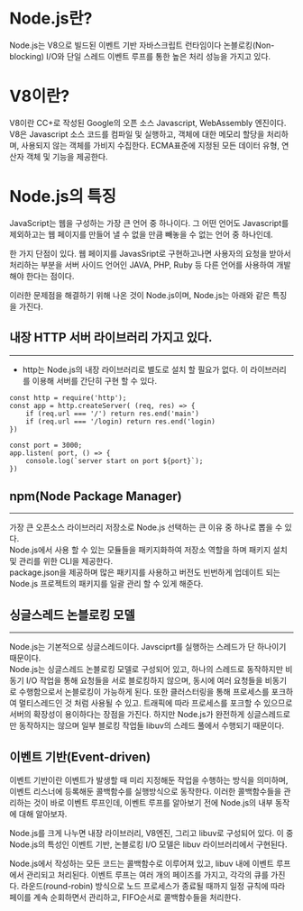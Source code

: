 # Node.js란?
Node.js는 V8으로 빌드된 이벤트 기반 자바스크립트 런타임이다
논블로킹(Non-blocking) I/O와 단일 스레드 이벤트 루프를 통한 높은 처리 성능을 가지고 있다.

# V8이란?
V8이란 CC+로 작성된 Google의 오픈 소스 Javascript, WebAssembly 엔진이다.
V8은 Javascript 소스 코드를 컴파일 및 실행하고, 객체에 대한 메모리 할당을 처리하며, 사용되지 않는 객체를 가비지 수집한다.
ECMA표준에 지정된 모든 데이터 유형, 연산자 객체 및 기능을 제공한다.

# Node.js의 특징
JavaScript는 웹을 구성하는 가장 큰 언어 중 하나이다.
그 어떤 언어도 Javascript를 제외하고는 웹 페이지를 만들어 낼 수 없을 만큼 빼놓을 수 없는 언어 중 하나인데.

한 가지 단점이 있다. 웹 페이지를 JavasSript로 구현하고나면 사용자의 요청을 받아서 처리하는 부분을
서버 사이드 언어인 JAVA, PHP, Ruby 등 다른 언어를 사용하여 개발해야 한다는 점이다.

이러한 문제점을 해결하기 위해 나온 것이 Node.js이며, Node.js는 아래와 같은 특징을 가진다.

## 내장 HTTP 서버 라이브러리 가지고 있다.
---
- http는 Node.js의 내장 라이브러리로 별도로 설치 할 필요가 없다. 이 라이브러리를 이용해 서버를 간단히 구현 할 수 있다.

```
const http = require('http');
const app = http.createServer( (req, res) => {
    if (req.url === '/') return res.end('main')
    if (req.url === '/login) return res.end('login)
}) 

const port = 3000;
app.listen( port, () => {
    console.log(`server start on port ${port}`);
})
```

## npm(Node Package Manager)
---
가장 큰 오픈소스 라이브러리 저장소로 Node.js 선택하는 큰 이유 중 하나로 뽑을 수 있다.  
Node.js에서 사용 할 수 있는 모듈들을 패키지화하여 저장소 역할을 하며 패키지 설치 및 관리를 위한 CLI을 제공한다.  
package.json을 제공하며 많은 패키지를 사용하고 버전도 빈번하게 업데이트 되는 Node.js 프로젝트의 패키지를 일괄 관리 할 수 있게 해준다.  

## 싱글스레드 논블로킹 모델
---
Node.js는 기본적으로 싱글스레드이다. Javsciprt를 실행하는 스레드가 단 하나이기 때문이다.  
Node.js는 싱글스레드 논블로킹 모델로 구성되어 있고, 하나의 스레드로 동작하지만 비동기 I/O 작업을 통해 요청들을 서로 블로킹하지 않으며, 동시에 여러 요청들을 비동기로 수행함으로서 논블로킹이 가능하게 된다. 또한 클러스터링을 통해 프로세스를 포크하여 멀티스레드인 것 처럼 사용될 수 있고. 트래픽에 따라 프로세스를 포크할 수 있으므로 서버의 확장성이 용이하다는 장점을 가진다.
하지만 Node.js가 완전하게 싱글스레드로만 동작하지는 않으며 일부 블로킹 작업들 libuv의 스레드 풀에서 수행되기 때문이다.

## 이벤트 기반(Event-driven)
이벤트 기반이란 이벤트가 발생할 때 미리 지정해둔 작업을 수행하는 방식을 의미하며, 이벤트 리스너에 등록해둔 콜백함수를 실행방식으로 동작한다. 이러한 콜백함수들을 관리하는 것이 바로 이벤트 루프인데, 이벤트 루프를 알아보기 전에 Node.js의 내부 동작에 대해 알아보자.

Node.js를 크게 나누면 내장 라이브러리, V8엔진, 그리고 libuv로 구성되어 있다.
이 중 Node.js의 특성인 이벤트 기반, 논블로킹 I/O 모델은 libuv 라이브러리에서 구현된다.

Node.js에서 작성하는 모든 코드는 콜백함수로 이루어져 있고, libuv 내에 이벤트 루프에서 관리되고 처리된다.
이벤트 루프는 여러 개의 페이즈를 가지고, 각각의 큐를 가진다. 라운드(round-robin) 방식으로 노드 프로세스가 종료될 때까지 일정 규칙에 따라 페이를 계속 순회하면서 관리하고, FIFO순서로 콜백함수들을 처리한다.
